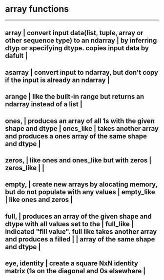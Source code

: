 # array functions

______________________________________________________________________________________________
array 		| convert input data(list, tuple, array or other sequence type) to an ndarray |
	 	  by inferring dtyp or specifying dtype. copies input data by dafult	 	 |
----------------------------------------------------------------------------------------------
asarray	| convert input to ndarray, but don't copy if the input is already an ndarray |
----------------------------------------------------------------------------------------------
arange		| like the built-in range but returns an ndarray instead of a list		 |
----------------------------------------------------------------------------------------------
ones,		| produces an array of all 1s with the given shape and dtype			 |
ones_like	| takes another array and produces a ones array of the same shape and dtype   |
----------------------------------------------------------------------------------------------
zeros, 	| like ones and ones_like but with zeros					 |
zeros_like	| 										 |
----------------------------------------------------------------------------------------------
empty,		| create new arrays by alocating memory, but do not populate with any values  |
empty_like	| like ones and zeros								 |
----------------------------------------------------------------------------------------------
full,		| produces an array of the given shape and dtype with all values set to the	 |
full_like	| indicated "fill value". full like takes another array and produces a filled |
		| array of the same shape and dtype					 	 |
----------------------------------------------------------------------------------------------
eye, identity	| create a square NxN identity matrix (1s on the diagonal and 0s elsewhere	 |
----------------------------------------------------------------------------------------------
